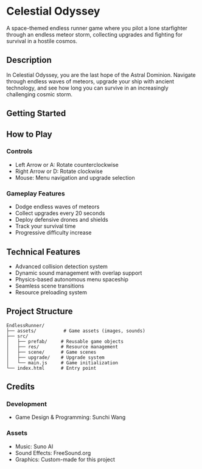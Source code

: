 # Celestial Odyssey

A space-themed endless runner game where you pilot a lone starfighter through an endless meteor storm, collecting upgrades and fighting for survival in a hostile cosmos.

## Description

In Celestial Odyssey, you are the last hope of the Astral Dominion. Navigate through endless waves of meteors, upgrade your ship with ancient technology, and see how long you can survive in an increasingly challenging cosmic storm.

## Getting Started

## How to Play

### Controls
- Left Arrow or A: Rotate counterclockwise
- Right Arrow or D: Rotate clockwise
- Mouse: Menu navigation and upgrade selection

### Gameplay Features
- Dodge endless waves of meteors
- Collect upgrades every 20 seconds
- Deploy defensive drones and shields
- Track your survival time
- Progressive difficulty increase

## Technical Features

- Advanced collision detection system
- Dynamic sound management with overlap support
- Physics-based autonomous menu spaceship
- Seamless scene transitions
- Resource preloading system

## Project Structure
```
EndlessRunner/
├── assets/          # Game assets (images, sounds)
├── src/            
│   ├── prefab/     # Reusable game objects
│   ├── res/        # Resource management
│   ├── scene/      # Game scenes
│   ├── upgrade/    # Upgrade system
│   └── main.js     # Game initialization
└── index.html      # Entry point
```

## Credits

### Development
- Game Design & Programming: Sunchi Wang

### Assets
- Music: Suno AI
- Sound Effects: FreeSound.org
- Graphics: Custom-made for this project
